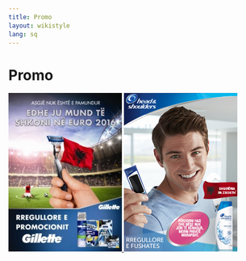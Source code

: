 ```yaml
---
title: Promo
layout: wikistyle
lang: sq
---
```


Promo
========

<p>
<div align="Left">
<a href="http://www.markdist.com/promo_gillette_sq.html">
<img class="border" src="images/PromoGillette.jpg">
</a>
<a href="http://www.markdist.com/promo_hs.html">
<img class="border" src="images/HSWeb.png">
</a>
</div>
</p>
